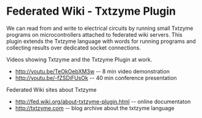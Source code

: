 # Federated Wiki - Txtzyme Plugin

We can read from and write to electrical circuits by running small Txtzyme programs on microcontrollers attached to federated wiki servers. This plugin extends the Txtzyme language with words for running programs and collecting results over dedicated socket connections.

Videos showing Txtzyme and the Txtzyme Plugin at work.

* http://youtu.be/TeOkOebXM3w -- 8 min video demonstration
* http://youtu.be/-fZSDiFUsOk -- 40 min conference presentation

Federated Wiki sites about Txtzyme

* http://fed.wiki.org/about-txtzyme-plugin.html -- online documentaton
* http://txtzyme.com -- blog archive about the txtzyme language
